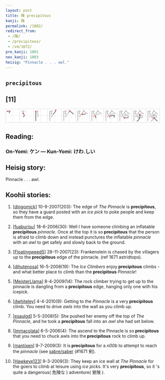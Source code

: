 ```yaml
---
layout: post
title: 険 precipitous
kanji: 険
permalink: /1802/
redirect_from:
 - /険/
 - /precipitous/
 - /v4/1672/
pre_kanji: 1801
nex_kanji: 1803
heisig: "Pinnacle . . . awl."
---
```


## `precipitous`

## [11]

<div class="stroke"><img src="../images/E999BA.png" /></div>

## Reading:

### On-Yomi: ケン &mdash; Kun-Yomi: けわ.しい

## Heisig story:

Pinnacle . . . awl.

## Koohii stories:

1) [<a href="http://kanji.koohii.com/profile/dingomick">dingomick</a>] 10-9-2007(203): The edge of <em>The Pinnacle</em> is <strong>precipitous</strong>, so they have a guard posted with an <em>ice pick</em> to poke people and keep them from the edge.

2) [<a href="http://kanji.koohii.com/profile/fuaburisu">fuaburisu</a>] 18-6-2006(30): Well I have someone climbing an inflatable<strong> precipitous</strong> <em>pinnacle</em>. Once at the top it is so<strong> precipitous</strong> that the person is afraid to climb down and instead punctures the inflatable <em>pinnacle</em> with an <em>awl</em> to get safely and slowly back to the ground.

3) [<a href="http://kanji.koohii.com/profile/Floatingweed5">Floatingweed5</a>] 28-11-2007(23): Frankenstein is chased by the villagers up to the<strong> precipitous</strong> edge of the pinnacle. (ref 1671 astridtops).

4) [<a href="http://kanji.koohii.com/profile/dihutenosa">dihutenosa</a>] 16-5-2008(19): The <em>Ice Climbers</em> enjoy<strong> precipitous</strong> climbs - and what better place to climb than the<strong> precipitous</strong> <em>Pinnacle</em>!

5) [<a href="http://kanji.koohii.com/profile/MeisterLlama">MeisterLlama</a>] 8-4-2009(14): The rock climber trying to get up to the pinnacle is dangling from a<strong> precipitous</strong> edge, hanging only one with his icepick.

6) [<a href="http://kanji.koohii.com/profile/dwhiteley">dwhiteley</a>] 4-4-2010(9): Getting to the <em>Pinnacle</em> is a very<strong> precipitous</strong> climb. You need to drive <em>awls</em> into the wall as you climb up.

7) [<a href="http://kanji.koohii.com/profile/esaulgd">esaulgd</a>] 5-5-2008(5): She pushed her enemy off the top of <em>The Pinnacle</em>, and he took a <strong>precipitous</strong> fall into an <em>awl</em> she had set below.

8) [<a href="http://kanji.koohii.com/profile/Immacolata">Immacolata</a>] 6-5-2006(4): The ascend to the Pinnacle is so<strong> precipitous</strong> that you need to chuck awls into the<strong> precipitous</strong> rock to climb up.

9) [<a href="http://kanji.koohii.com/profile/mantixen">mantixen</a>] 9-7-2009(3): It is<strong> precipitous</strong> for a <em>n00b</em> to attempt to reach the <em>pinnacle</em> (see <a href="../1671">sabre/saber</a> (#1671 剣).

10) [<a href="http://kanji.koohii.com/profile/Hawkeye123">Hawkeye123</a>] 9-3-2009(3): They keep an ice wall at <em>The Pinnacle</em> for the goers to climb at leisure using <em>ice picks</em>. It&#039;s very <strong>precipitous</strong>, so it &#039;s quite a dangerous( 危険な ) adventure( 冒険 ).
